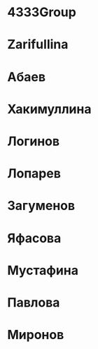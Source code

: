 ﻿# 4333Group
# Zarifullina
# Абаев
# Хакимуллина
# Логинов
# Лопарев
# Загуменов
# Яфасова
# Мустафина
# Павлова
# Миронов 
